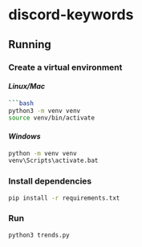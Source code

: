 # discord-keywords

## **Running**

### **Create a virtual environment**

#### *Linux/Mac*

```bash
```bash
python3 -m venv venv
source venv/bin/activate
```

#### *Windows*

```bash
python -m venv venv
venv\Scripts\activate.bat
```

### **Install dependencies**

```bash
pip install -r requirements.txt
```

### **Run**

```bash
python3 trends.py
```
